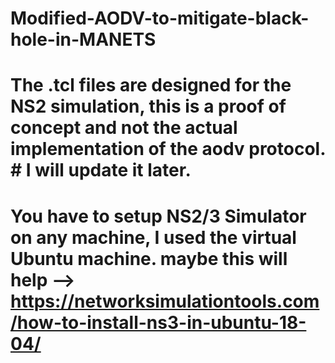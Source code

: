 # Modified-AODV-to-mitigate-black-hole-in-MANETS
# The .tcl files are designed for the NS2 simulation, this is a proof of concept and not the actual implementation of the aodv protocol. # I will update it later. 

# You have to setup NS2/3 Simulator on any machine, I used the virtual Ubuntu machine. maybe this will help --> https://networksimulationtools.com/how-to-install-ns3-in-ubuntu-18-04/
